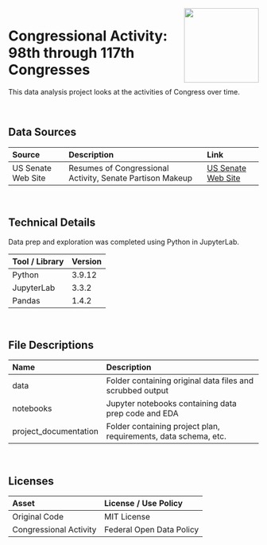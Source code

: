 <img align="right" height="150" src="https://user-images.githubusercontent.com/107127279/233161463-b4e5627d-1258-4050-80d2-d83a2abd50e7.png">

# Congressional Activity: 98th through 117th Congresses
This data analysis project looks at the activities of Congress over time.

</br> 

## Data Sources

| Source                          | Description                                               | Link                                                        |
| :------------------------------ | :-------------------------------------------------------- | :---------------------------------------------------------- |
| US Senate Web Site              | Resumes of Congressional Activity, Senate Partison Makeup | [US Senate Web Site](https://www.senate.gov/)               |


</br> 

## Technical Details
Data prep and exploration was completed using Python in JupyterLab. </br> 


| Tool / Library  | Version |
| :-------------  | :------ |
| Python          | 3.9.12  |
| JupyterLab      | 3.3.2   |
| Pandas          | 1.4.2   |


</br> 

## File Descriptions

| Name                             | Description                                                                    |
| :------------------------------- | :----------------------------------------------------------------------------- |
| data                             | Folder containing original data files and scrubbed output                      |
| notebooks                        | Jupyter notebooks containing data prep code and EDA                            |
| project_documentation            | Folder containing project plan, requirements, data schema, etc.                |


</br>

## Licenses

| Asset                                    | License / Use Policy         |
| :--------------------------------------- | :--------------------------- |
| Original Code                            | MIT License                  |
| Congressional Activity                   | Federal Open Data Policy     |

